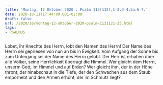 ```yaml
---
title: 'Montag, 12 Oktober 2020 : Psalm 113(112),1-2.3-4.5a.6-7.'
date: 2020-10-11T17:44:00.001+02:00
draft: false
url: /2020/10/montag-12-oktober-2020-psalm-1131121-23.html
tags: 
- PSALMUS
---
```


Lobet, ihr Knechte des Herrn, lobt den Namen des Herrn! Der Name des Herrn sei gepriesen von nun an bis in Ewigkeit. Vom Aufgang der Sonne bis zum Untergang sei der Name des Herrn gelobt. Der Herr ist erhaben über alle Völker, seine Herrlichkeit überragt die Himmel. Wer gleicht dem Herrn, unserm Gott, im Himmel und auf Erden? Wer gleicht ihm, der in der Höhe thront, der hinabschaut in die Tiefe, der den Schwachen aus dem Staub emporhebt und den Armen erhöht, der im Schmutz liegt?